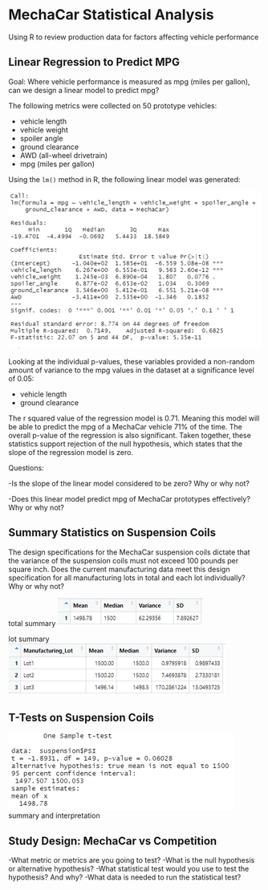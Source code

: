 # MechaCar Statistical Analysis

Using R to review production data for factors affecting vehicle performance 

## Linear Regression to Predict MPG

Goal: Where vehicle performance is measured as mpg (miles per gallon), can we design a linear model to predict mpg?

The following metrics were collected on 50 prototype vehicles:
- vehicle length
- vehicle weight
- spoiler angle
- ground clearance
- AWD (all-wheel drivetrain)
- mpg (miles per gallon)

Using the `lm()` method in R, the following linear model was generated:

![lm image](https://github.com/lnshewmo/MechaCar_Statistical_Analysis/blob/main/images/MechaCar_LM.png)

Looking at the individual p-values, these variables provided a non-random amount of variance to the mpg values in the dataset at a significance level of 0.05:
  - vehicle length
  - ground clearance

The r squared value of the regression model is 0.71.  Meaning this model will be able to predict the mpg of a MechaCar vehicle 71% of the time.  The overall p-value of the regression is also significant.  Taken together, these statistics support rejection of the null hypothesis, which states that the slope of the regression model is zero.

Questions: 

-Is the slope of the linear model considered to be zero? Why or why not?

-Does this linear model predict mpg of MechaCar prototypes effectively? Why or why not?

## Summary Statistics on Suspension Coils

The design specifications for the MechaCar suspension coils dictate that the variance of the suspension coils must not exceed 100 pounds per square inch. Does the current manufacturing data meet this design specification for all manufacturing lots in total and each lot individually? Why or why not?

total summary
![total](https://github.com/lnshewmo/MechaCar_Statistical_Analysis/blob/main/images/total_summary.png)

lot summary
![lot](https://github.com/lnshewmo/MechaCar_Statistical_Analysis/blob/main/images/lot_summary.png)

## T-Tests on Suspension Coils

![ttest](https://github.com/lnshewmo/MechaCar_Statistical_Analysis/blob/main/images/PSI_ttest.png)
summary and interpretation

## Study Design: MechaCar vs Competition

-What metric or metrics are you going to test?
-What is the null hypothesis or alternative hypothesis?
-What statistical test would you use to test the hypothesis? And why?
-What data is needed to run the statistical test?

